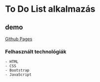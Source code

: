 # To Do List alkalmazás

## demo

[Github Pages](https://thomas-horvath.github.io/ToDoList/)

### Felhasznált technológiák
    - HTML
    - CSS
    - Bootstrap
    - JavaScript
